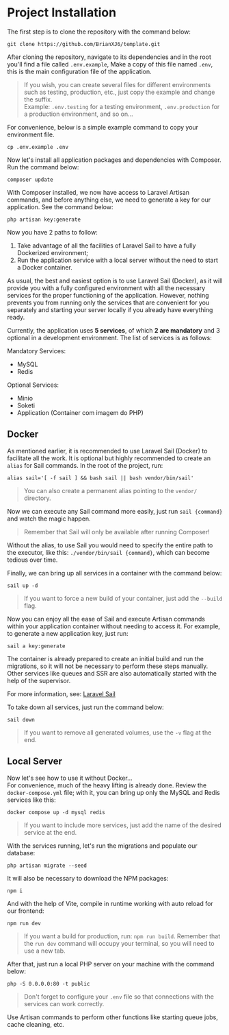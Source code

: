 # Project Installation

The first step is to clone the repository with the command below:

```shell
git clone https://github.com/BrianXJ6/template.git
```

After cloning the repository, navigate to its dependencies and in the root you'll find a file called `.env.example`, Make a copy of this file named `.env`, this is the main configuration file of the application.

> If you wish, you can create several files for different environments such as testing, production, etc., just copy the example and change the suffix.<br> Example: `.env.testing` for a testing environment, `.env.production` for a production environment, and so on...

For convenience, below is a simple example command to copy your environment file.

```shell
cp .env.example .env
```

Now let's install all application packages and dependencies with Composer. Run the command below:

```shell
composer update
```

With Composer installed, we now have access to Laravel Artisan commands, and before anything else, we need to generate a key for our application. See the command below:

```shell
php artisan key:generate
```

Now you have 2 paths to follow:

1. Take advantage of all the facilities of Laravel Sail to have a fully Dockerized environment;
2. Run the application service with a local server without the need to start a Docker container.

As usual, the best and easiest option is to use Laravel Sail (Docker), as it will provide you with a fully configured environment with all the necessary services for the proper functioning of the application. However, nothing prevents you from running only the services that are convenient for you separately and starting your server locally if you already have everything ready.

Currently, the application uses **5 services**, of which **2 are mandatory** and 3 optional in a development environment. The list of services is as follows:

Mandatory Services:

- MySQL
- Redis

Optional Services:

- Minio
- Soketi
- Application (Container com imagem do PHP)

## Docker

As mentioned earlier, it is recommended to use Laravel Sail (Docker) to facilitate all the work. It is optional but highly recommended to create an `alias` for Sail commands. In the root of the project, run:

```shell
alias sail='[ -f sail ] && bash sail || bash vendor/bin/sail'
```

> You can also create a permanent alias pointing to the `vendor/` directory.

Now we can execute any Sail command more easily, just run `sail {command}` and watch the magic happen.

> Remember that Sail will only be available after running Composer!

Without the alias, to use Sail you would need to specify the entire path to the executor, like this: `./vendor/bin/sail {command}`, which can become tedious over time.

Finally, we can bring up all services in a container with the command below:

```shell
sail up -d
```

> If you want to force a new build of your container, just add the `--build` flag.

Now you can enjoy all the ease of Sail and execute Artisan commands within your application container without needing to access it. For example, to generate a new application key, just run:

```shell
sail a key:generate
```

The container is already prepared to create an initial build and run the migrations, so it will not be necessary to perform these steps manually. Other services like queues and SSR are also automatically started with the help of the supervisor.

For more information, see: [Laravel Sail](https://laravel.com/docs/11.x/sail)

To take down all services, just run the command below:

```shell
sail down
```

> If you want to remove all generated volumes, use the `-v` flag at the end.

## Local Server

Now let's see how to use it without Docker...<br>
For convenience, much of the heavy lifting is already done. Review the `docker-compose.yml` file; with it, you can bring up only the MySQL and Redis services like this:

```shell
docker compose up -d mysql redis
```

> If you want to include more services, just add the name of the desired service at the end.

With the services running, let's run the migrations and populate our database:

```shell
php artisan migrate --seed
```

It will also be necessary to download the NPM packages:

```shell
npm i
```

And with the help of Vite, compile in runtime working with auto reload for our frontend:

```shell
npm run dev
```

> If you want a build for production, run: `npm run build`. Remember that the `run dev` command will occupy your terminal, so you will need to use a new tab.

After that, just run a local PHP server on your machine with the command below:

```shell
php -S 0.0.0.0:80 -t public
```

> Don't forget to configure your `.env` file so that connections with the services can work correctly.

Use Artisan commands to perform other functions like starting queue jobs, cache cleaning, etc.
